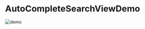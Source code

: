 # AutoCompleteSearchViewDemo

![demo](http://ww4.sinaimg.cn/mw690/5e9a81dbgw1et7ijc2cesg20f00qonpe.gif)